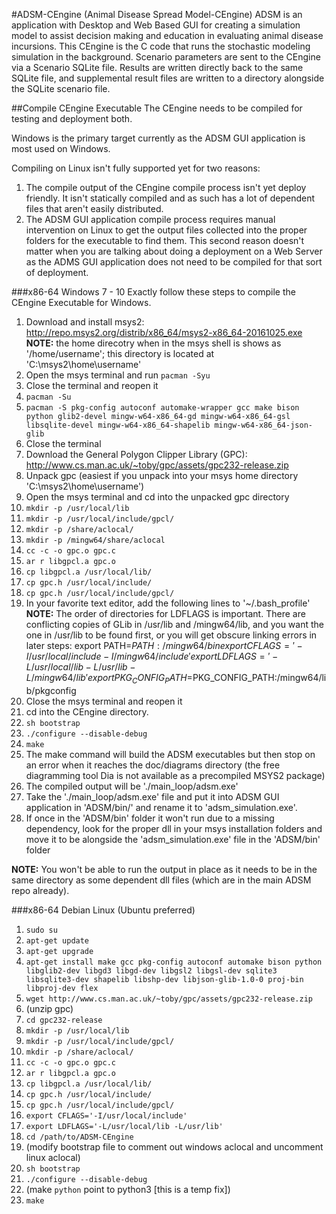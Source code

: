 #ADSM-CEngine (Animal Disease Spread Model-CEngine)
ADSM is an application with Desktop and Web Based GUI for creating a simulation model to assist decision making and education in evaluating animal disease incursions.
This CEngine is the C code that runs the stochastic modeling simulation in the background.
Scenario parameters are sent to the CEngine via a Scenario SQLite file.
Results are written directly back to the same SQLite file, and supplemental result files are written to a directory alongside the SQLite scenario file.

##Compile CEngine Executable
The CEngine needs to be compiled for testing and deployment both.

Windows is the primary target currently as the ADSM GUI application is most used on Windows.

Compiling on Linux isn't fully supported yet for two reasons:

1. The compile output of the CEngine compile process isn't yet deploy friendly. It isn't statically compiled and as such has a lot of dependent files that aren't easily distributed.
2. The ADSM GUI application compile process requires manual intervention on Linux to get the output files collected into the proper folders for the executable to find them. This second reason doesn't matter when you are talking about doing a deployment on a Web Server as the ADMS GUI application does not need to be compiled for that sort of deployment.

###x86-64 Windows 7 - 10
Exactly follow these steps to compile the CEngine Executable for Windows.

1. Download and install msys2: http://repo.msys2.org/distrib/x86_64/msys2-x86_64-20161025.exe **NOTE:** the home direcotry when in the msys shell is shows as '/home/username'; this directory is located at 'C:\msys2\home\username'
1. Open the msys terminal and run `pacman -Syu`
1. Close the terminal and reopen it
1. `pacman -Su`  
1. `pacman -S pkg-config autoconf automake-wrapper gcc make bison python glib2-devel mingw-w64-x86_64-gd mingw-w64-x86_64-gsl libsqlite-devel mingw-w64-x86_64-shapelib mingw-w64-x86_64-json-glib`
1. Close the terminal
1. Download the General Polygon Clipper Library (GPC): http://www.cs.man.ac.uk/~toby/gpc/assets/gpc232-release.zip
1. Unpack gpc (easiest if you unpack into your msys home directory 'C:\msys2\home\username\') 
1. Open the msys terminal and cd into the unpacked gpc directory
1. `mkdir -p /usr/local/lib`  
1. `mkdir -p /usr/local/include/gpcl/`  
1. `mkdir -p /share/aclocal/`   
1. `mkdir -p /mingw64/share/aclocal`  
1. `cc -c -o gpc.o gpc.c`  
1. `ar r libgpcl.a gpc.o`  
1. `cp libgpcl.a /usr/local/lib/`  
1. `cp gpc.h /usr/local/include/`   
1. `cp gpc.h /usr/local/include/gpcl/`  
1. In your favorite text editor, add the following lines to '~/.bash_profile' **NOTE:** The order of directories for LDFLAGS is important. There are conflicting copies of GLib in /usr/lib and /mingw64/lib, and you want the one in /usr/lib to be found first, or you will get obscure linking errors in later steps:
   export PATH=$PATH:/mingw64/bin  
   export CFLAGS='-I/usr/local/include -I/mingw64/include'  
   export LDFLAGS='-L/usr/local/lib -L/usr/lib -L/mingw64/lib'  
   export PKG_CONFIG_PATH=$PKG_CONFIG_PATH:/mingw64/lib/pkgconfig  
1. Close the msys terminal and reopen it
1. cd into the CEngine directory.
1. `sh bootstrap`  
1. `./configure --disable-debug`  
1. `make`  
1. The make command will build the ADSM executables but then stop on an error when it reaches the doc/diagrams directory (the free diagramming tool Dia is not available as a precompiled MSYS2 package)
1. The compiled output will be './main_loop/adsm.exe'
1. Take the './main_loop/adsm.exe' file and put it into ADSM GUI application in 'ADSM/bin/' and rename it to 'adsm_simulation.exe'.
1. If once in the 'ADSM/bin' folder it won't run due to a missing dependency, look for the proper dll in your msys installation folders and move it to be alongside the 'adsm_simulation.exe' file in the 'ADSM/bin' folder

**NOTE:** You won't be able to run the output in place as it needs to be in the same directory as some dependent dll files (which are in the main ADSM repo already).

###x86-64 Debian Linux (Ubuntu preferred)
1. `sudo su`
1. `apt-get update`
1. `apt-get upgrade`
1. `apt-get install make gcc pkg-config autoconf automake bison python libglib2-dev libgd3 libgd-dev libgsl2 libgsl-dev sqlite3 libsqlite3-dev shapelib libshp-dev libjson-glib-1.0-0 proj-bin libproj-dev flex`
1. `wget http://www.cs.man.ac.uk/~toby/gpc/assets/gpc232-release.zip`
1. (unzip gpc)
1. `cd gpc232-release`
1. `mkdir -p /usr/local/lib`  
1. `mkdir -p /usr/local/include/gpcl/`  
1. `mkdir -p /share/aclocal/`
1. `cc -c -o gpc.o gpc.c`  
1. `ar r libgpcl.a gpc.o`  
1. `cp libgpcl.a /usr/local/lib/`  
1. `cp gpc.h /usr/local/include/`  
1. `cp gpc.h /usr/local/include/gpcl/` 
1. `export CFLAGS='-I/usr/local/include'`
1. `export LDFLAGS='-L/usr/local/lib -L/usr/lib'`
1. `cd /path/to/ADSM-CEngine`
1. (modify bootstrap file to comment out windows aclocal and uncomment linux aclocal)
1. `sh bootstrap`
1. `./configure --disable-debug`
1. (make `python` point to python3 [this is a temp fix])
1. `make`